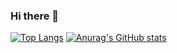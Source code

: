 ### Hi there 👋

<!--
**Hyeok1003/Hyeok1003** is a ✨ _special_ ✨ repository because its `README.md` (this file) appears on your GitHub profile.

Here are some ideas to get you started:

- 🔭 I’m currently working on ...
- 🌱 I’m currently learning ...
- 👯 I’m looking to collaborate on ...
- 🤔 I’m looking for help with ...
- 💬 Ask me about ...
- 📫 How to reach me: ...
- 😄 Pronouns: ...
- ⚡ Fun fact: ...
-->


[![Top Langs](https://github-readme-stats.vercel.app/api/top-langs/?username=Hyeok1003)](https://github.com/anuraghazra/github-readme-stats)
[![Anurag's GitHub stats](https://github-readme-stats.vercel.app/api?username=Hyeok1003)](https://github.com/anuraghazra/github-readme-stats)
